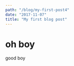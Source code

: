 ```yaml
---
path: "/blog/my-first-post4"
date: "2017-11-07"
title: "My first blog post"
---
```


# oh boy

good boy
